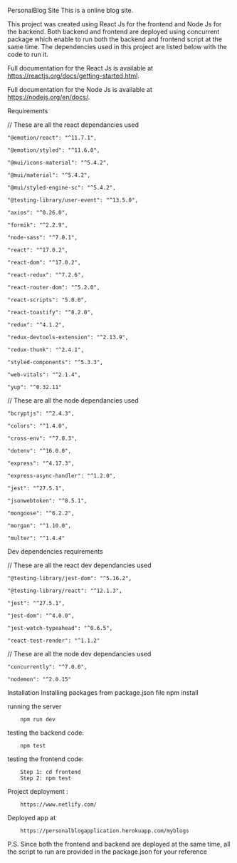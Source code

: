 PersonalBlog Site
This is a online blog site.

This project was created using React Js for the frontend and Node Js for the backend. Both backend and frontend are deployed using concurrent package which enable to run both the backend and frontend script at the same time. The dependencies used in this project are listed below with the code to run it.

Full documentation for the React Js is available at https://reactjs.org/docs/getting-started.html.

Full documentation for the Node Js is available at https://nodejs.org/en/docs/.

Requirements

// These are all the react dependancies used

    "@emotion/react": "^11.7.1",

    "@emotion/styled": "^11.6.0",
    
    "@mui/icons-material": "^5.4.2",
    
    "@mui/material": "^5.4.2",
    
    "@mui/styled-engine-sc": "^5.4.2",
    
    "@testing-library/user-event": "^13.5.0",
    
    "axios": "^0.26.0",
    
    "formik": "^2.2.9",
    
    "node-sass": "^7.0.1",
    
    "react": "^17.0.2",
    
    "react-dom": "^17.0.2",
    
    "react-redux": "^7.2.6",
    
    "react-router-dom": "^5.2.0",
    
    "react-scripts": "5.0.0",
    
    "react-toastify": "^8.2.0",
    
    "redux": "^4.1.2",
    
    "redux-devtools-extension": "^2.13.9",
    
    "redux-thunk": "^2.4.1",
    
    "styled-components": "^5.3.3",
    
    "web-vitals": "^2.1.4",
    
    "yup": "^0.32.11"
    
// These are all the node dependancies used

    "bcryptjs": "^2.4.3",
    
    "colors": "^1.4.0",
    
    "cross-env": "^7.0.3",
    
    "dotenv": "^16.0.0",
    
    "express": "^4.17.3",
    
    "express-async-handler": "^1.2.0",
    
    "jest": "^27.5.1",
    
    "jsonwebtoken": "^8.5.1",
    
    "mongoose": "^6.2.2",
    
    "morgan": "^1.10.0",
    
    "multer": "^1.4.4"

Dev dependencies requirements

// These are all the react dev dependancies used

    "@testing-library/jest-dom": "^5.16.2",

    "@testing-library/react": "^12.1.3",
    
    "jest": "^27.5.1",
    
    "jest-dom": "^4.0.0",
    
    "jest-watch-typeahead": "^0.6.5",
    
    "react-test-render": "^1.1.2"
    
// These are all the node dev dependancies used

    "concurrently": "^7.0.0",

    "nodemon": "^2.0.15"
    
Installation
Installing packages from package.json file npm install

running the server

        npm run dev

testing the backend code:
        
        npm test
testing the frontend code:

        Step 1: cd frontend
        Step 2: npm test

Project deployment : 
        
        https://www.netlify.com/ 
        
Deployed app at
        
        https://personalblogapplication.herokuapp.com/myblogs

P.S.
Since both the frontend and backend are deployed at the same time, all the script to run are provided in the package.json for your reference
